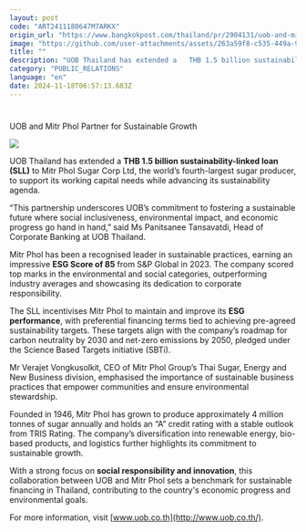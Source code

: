 ```yaml
---
layout: post
code: "ART2411180647M7ARKX"
origin_url: "https://www.bangkokpost.com/thailand/pr/2904131/uob-and-mitr-phol-partner-for-sustainable-growth"
image: "https://github.com/user-attachments/assets/263a59f8-c535-449a-936e-ad65f9a44283"
title: ""
description: "UOB Thailand has extended a   THB 1.5 billion sustainability-linked loan (SLL)   to Mitr Phol Sugar Corp Ltd, the world’s fourth-largest sugar producer, to support its working capital needs while advancing its sustainability agenda."
category: "PUBLIC_RELATIONS"
language: "en"
date: 2024-11-18T06:57:13.683Z
---
```


# 

UOB and Mitr Phol Partner for Sustainable Growth

![](https://github.com/user-attachments/assets/0a8ff326-95bc-46fe-85a7-e7a11f997e29)

UOB Thailand has extended a **THB 1.5 billion sustainability-linked loan (SLL)** to Mitr Phol Sugar Corp Ltd, the world’s fourth-largest sugar producer, to support its working capital needs while advancing its sustainability agenda.

“This partnership underscores UOB’s commitment to fostering a sustainable future where social inclusiveness, environmental impact, and economic progress go hand in hand,” said Ms Panitsanee Tansavatdi, Head of Corporate Banking at UOB Thailand. 

Mitr Phol has been a recognised leader in sustainable practices, earning an impressive **ESG Score of 85** from S&P Global in 2023. The company scored top marks in the environmental and social categories, outperforming industry averages and showcasing its dedication to corporate responsibility. 

The SLL incentivises Mitr Phol to maintain and improve its **ESG performance**, with preferential financing terms tied to achieving pre-agreed sustainability targets. These targets align with the company’s roadmap for carbon neutrality by 2030 and net-zero emissions by 2050, pledged under the Science Based Targets initiative (SBTi). 

Mr Verajet Vongkusolkit, CEO of Mitr Phol Group’s Thai Sugar, Energy and New Business division, emphasised the importance of sustainable business practices that empower communities and ensure environmental stewardship. 

Founded in 1946, Mitr Phol has grown to produce approximately 4 million tonnes of sugar annually and holds an “A” credit rating with a stable outlook from TRIS Rating. The company’s diversification into renewable energy, bio-based products, and logistics further highlights its commitment to sustainable growth. 

With a strong focus on **social responsibility and innovation**, this collaboration between UOB and Mitr Phol sets a benchmark for sustainable financing in Thailand, contributing to the country's economic progress and environmental goals. 

For more information, visit [www.uob.co.th](http://www.uob.co.th/).